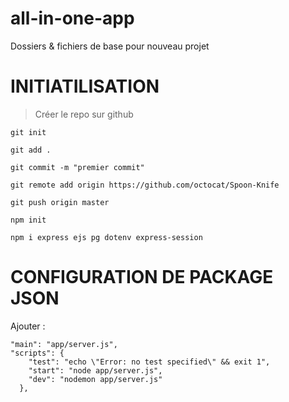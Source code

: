 # all-in-one-app
Dossiers &amp; fichiers de base pour nouveau projet

# INITIATILISATION

> Créer le repo sur github

`git init`

 `git add .`
 
 `git commit -m "premier commit"`

 `git remote add origin https://github.com/octocat/Spoon-Knife`
 
 `git push origin master`

 `npm init`

`npm i express ejs pg dotenv express-session`


# CONFIGURATION DE PACKAGE JSON

Ajouter :
```
"main": "app/server.js",
"scripts": {
    "test": "echo \"Error: no test specified\" && exit 1",
    "start": "node app/server.js", 
    "dev": "nodemon app/server.js"
  },
 ```
